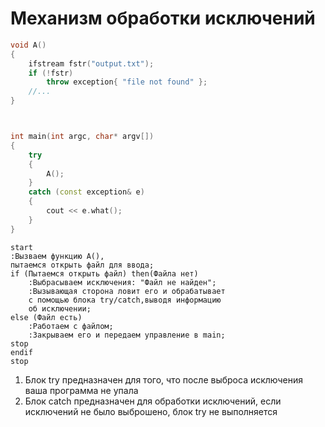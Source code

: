 # Механизм обработки исключений
```cpp
void A()
{	
	ifstream fstr("output.txt");
	if (!fstr)
		throw exception{ "file not found" };
	//...
}



int main(int argc, char* argv[])
{
	try
	{
		A();
	}
	catch (const exception& e)
	{
		cout << e.what();
	}
}
```

```plantuml
start 
:Вызваем функцию A(), 
пытаемся открыть файл для ввода; 
if (Пытаемся открыть файл) then(Файла нет)
	:Выбрасываем исключения: "Файл не найден";
	:Вызывающая сторона ловит его и обрабатывает 
	с помощью блока try/catch,выводя информацию 
	об исключении; 
else (Файл есть)
	:Работаем с файлом;
	:Закрываем его и передаем управление в main;
stop 
endif 
stop
```

1. Блок try предназначен для того, что после выброса исключения ваша программа не упала
2. Блок catch предназначен для обработки исключений, если исключений не было выброшено, блок try не выполняется